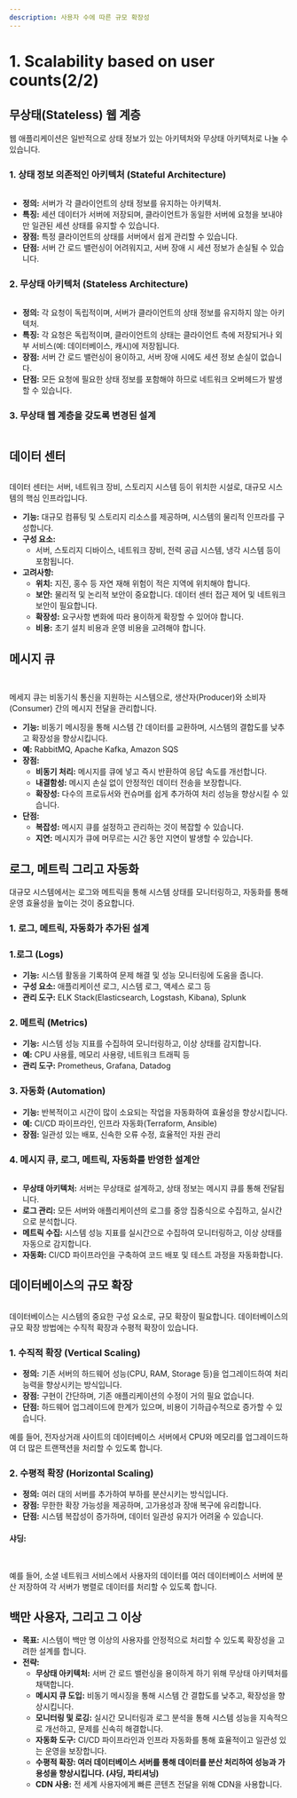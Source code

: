 ```yaml
---
description: 사용자 수에 따른 규모 확장성
---
```


# 1. Scalability based on user counts(2/2)

## **무상태(Stateless) 웹 계층**

웹 애플리케이션은 일반적으로 상태 정보가 있는 아키텍처와 무상태 아키텍처로 나눌 수 있습니다.

### **1. 상태 정보 의존적인 아키텍처 (Stateful Architecture)**

<figure><img src="../../.gitbook/assets/image (2) (1) (1) (1) (1) (1) (1).png" alt=""><figcaption></figcaption></figure>

* **정의:** 서버가 각 클라이언트의 상태 정보를 유지하는 아키텍처.
* **특징:** 세션 데이터가 서버에 저장되며, 클라이언트가 동일한 서버에 요청을 보내야만 일관된 세션 상태를 유지할 수 있습니다.
* **장점:** 특정 클라이언트의 상태를 서버에서 쉽게 관리할 수 있습니다.
* **단점:** 서버 간 로드 밸런싱이 어려워지고, 서버 장애 시 세션 정보가 손실될 수 있습니다.

### **2. 무상태 아키텍처 (Stateless Architecture)**

<figure><img src="../../.gitbook/assets/image (1) (1) (1) (1) (1) (1) (1) (1) (1) (1).png" alt=""><figcaption></figcaption></figure>

* **정의:** 각 요청이 독립적이며, 서버가 클라이언트의 상태 정보를 유지하지 않는 아키텍처.
* **특징:** 각 요청은 독립적이며, 클라이언트의 상태는 클라이언트 측에 저장되거나 외부 서비스(예: 데이터베이스, 캐시)에 저장됩니다.
* **장점:** 서버 간 로드 밸런싱이 용이하고, 서버 장애 시에도 세션 정보 손실이 없습니다.
* **단점:** 모든 요청에 필요한 상태 정보를 포함해야 하므로 네트워크 오버헤드가 발생할 수 있습니다.

### 3. 무상태 웹 계층을 갖도록 변경된 설계

<figure><img src="../../.gitbook/assets/image (2) (1) (1) (1) (1) (1) (1) (1).png" alt=""><figcaption></figcaption></figure>

## **데이터 센터**

<figure><img src="../../.gitbook/assets/image (3) (1) (1) (1) (1) (1) (1).png" alt=""><figcaption></figcaption></figure>

데이터 센터는 서버, 네트워크 장비, 스토리지 시스템 등이 위치한 시설로, 대규모 시스템의 핵심 인프라입니다.

* **기능:** 대규모 컴퓨팅 및 스토리지 리소스를 제공하며, 시스템의 물리적 인프라를 구성합니다.
* **구성 요소:**
  * 서버, 스토리지 디바이스, 네트워크 장비, 전력 공급 시스템, 냉각 시스템 등이 포함됩니다.
* **고려사항:**
  * **위치:** 지진, 홍수 등 자연 재해 위험이 적은 지역에 위치해야 합니다.
  * **보안:** 물리적 및 논리적 보안이 중요합니다. 데이터 센터 접근 제어 및 네트워크 보안이 필요합니다.
  * **확장성:** 요구사항 변화에 따라 용이하게 확장할 수 있어야 합니다.
  * **비용:** 초기 설치 비용과 운영 비용을 고려해야 합니다.

## **메시지 큐**

<figure><img src="../../.gitbook/assets/image (4) (1) (1) (1) (1) (1) (1).png" alt=""><figcaption></figcaption></figure>

<figure><img src="../../.gitbook/assets/image (5) (1) (1) (1) (1) (1).png" alt=""><figcaption></figcaption></figure>

메세지 큐는 비동기식 통신을 지원하는 시스템으로, 생산자(Producer)와 소비자(Consumer) 간의 메시지 전달을 관리합니다.

* **기능:** 비동기 메시징을 통해 시스템 간 데이터를 교환하며, 시스템의 결합도를 낮추고 확장성을 향상시킵니다.
* **예:** RabbitMQ, Apache Kafka, Amazon SQS
* **장점:**
  * **비동기 처리:** 메시지를 큐에 넣고 즉시 반환하여 응답 속도를 개선합니다.
  * **내결함성:** 메시지 손실 없이 안정적인 데이터 전송을 보장합니다.
  * **확장성:** 다수의 프로듀서와 컨슈머를 쉽게 추가하여 처리 성능을 향상시킬 수 있습니다.
* **단점:**
  * **복잡성:** 메시지 큐를 설정하고 관리하는 것이 복잡할 수 있습니다.
  * **지연:** 메시지가 큐에 머무르는 시간 동안 지연이 발생할 수 있습니다.

## **로그, 메트릭 그리고 자동화**

대규모 시스템에서는 로그와 메트릭을 통해 시스템 상태를 모니터링하고, 자동화를 통해 운영 효율성을 높이는 것이 중요합니다.

### 1. 로그, 메트릭, 자동화가 추가된 설계

### **1.로그 (Logs)**

* **기능:** 시스템 활동을 기록하여 문제 해결 및 성능 모니터링에 도움을 줍니다.
* **구성 요소:** 애플리케이션 로그, 시스템 로그, 액세스 로그 등
* **관리 도구:** ELK Stack(Elasticsearch, Logstash, Kibana), Splunk

### **2. 메트릭 (Metrics)**

* **기능:** 시스템 성능 지표를 수집하여 모니터링하고, 이상 상태를 감지합니다.
* **예:** CPU 사용률, 메모리 사용량, 네트워크 트래픽 등
* **관리 도구:** Prometheus, Grafana, Datadog

### **3. 자동화 (Automation)**

* **기능:** 반복적이고 시간이 많이 소요되는 작업을 자동화하여 효율성을 향상시킵니다.
* **예:** CI/CD 파이프라인, 인프라 자동화(Terraform, Ansible)
* **장점:** 일관성 있는 배포, 신속한 오류 수정, 효율적인 자원 관리

### **4. 메시지 큐, 로그, 메트릭, 자동화를 반영한 설계안**

<figure><img src="../../.gitbook/assets/image (6) (1) (1) (1) (1) (1).png" alt=""><figcaption></figcaption></figure>

* **무상태 아키텍처:** 서버는 무상태로 설계하고, 상태 정보는 메시지 큐를 통해 전달됩니다.
* **로그 관리:** 모든 서버와 애플리케이션의 로그를 중앙 집중식으로 수집하고, 실시간으로 분석합니다.
* **메트릭 수집:** 시스템 성능 지표를 실시간으로 수집하여 모니터링하고, 이상 상태를 자동으로 감지합니다.
* **자동화:** CI/CD 파이프라인을 구축하여 코드 배포 및 테스트 과정을 자동화합니다.

## **데이터베이스의 규모 확장**

<figure><img src="../../.gitbook/assets/image (7) (1) (1) (1) (1).png" alt=""><figcaption></figcaption></figure>

데이터베이스는 시스템의 중요한 구성 요소로, 규모 확장이 필요합니다. 데이터베이스의 규모 확장 방법에는 수직적 확장과 수평적 확장이 있습니다.

### **1. 수직적 확장 (Vertical Scaling)**

* **정의:** 기존 서버의 하드웨어 성능(CPU, RAM, Storage 등)을 업그레이드하여 처리 능력을 향상시키는 방식입니다.
* **장점:** 구현이 간단하며, 기존 애플리케이션의 수정이 거의 필요 없습니다.
* **단점:** 하드웨어 업그레이드에 한계가 있으며, 비용이 기하급수적으로 증가할 수 있습니다.

예를 들어, 전자상거래 사이트의 데이터베이스 서버에서 CPU와 메모리를 업그레이드하여 더 많은 트랜잭션을 처리할 수 있도록 합니다.

### **2. 수평적 확장 (Horizontal Scaling)**

* **정의:** 여러 대의 서버를 추가하여 부하를 분산시키는 방식입니다.
* **장점:** 무한한 확장 가능성을 제공하며, 고가용성과 장애 복구에 유리합니다.
* **단점:** 시스템 복잡성이 증가하며, 데이터 일관성 유지가 어려울 수 있습니다.

#### 샤딩:&#x20;

<figure><img src="../../.gitbook/assets/image (8) (1) (1).png" alt=""><figcaption></figcaption></figure>

<figure><img src="../../.gitbook/assets/image (96).png" alt=""><figcaption></figcaption></figure>

예를 들어, 소셜 네트워크 서비스에서 사용자의 데이터를 여러 데이터베이스 서버에 분산 저장하여 각 서버가 병렬로 데이터를 처리할 수 있도록 합니다.



## **백만 사용자, 그리고 그 이상**

* **목표:** 시스템이 백만 명 이상의 사용자를 안정적으로 처리할 수 있도록 확장성을 고려한 설계를 합니다.
* **전략:**
  * **무상태 아키텍처:** 서버 간 로드 밸런싱을 용이하게 하기 위해 무상태 아키텍처를 채택합니다.
  * **메시지 큐 도입:** 비동기 메시징을 통해 시스템 간 결합도를 낮추고, 확장성을 향상시킵니다.
  * **모니터링 및 로깅:** 실시간 모니터링과 로그 분석을 통해 시스템 성능을 지속적으로 개선하고, 문제를 신속히 해결합니다.
  * **자동화 도구:** CI/CD 파이프라인과 인프라 자동화를 통해 효율적이고 일관성 있는 운영을 보장합니다.
  * **수평적 확장: 여러 데이터베이스 서버를 통해 데이터를 분산 처리하여 성능과 가용성을 향상시킵니다. (샤딩, 파티셔닝)**
  * **CDN 사용:** 전 세계 사용자에게 빠른 콘텐츠 전달을 위해 CDN을 사용합니다.
